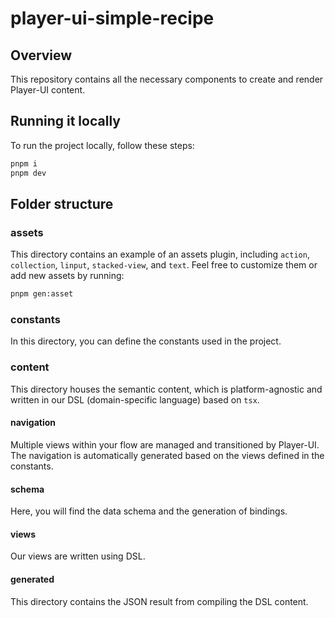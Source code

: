 # player-ui-simple-recipe

## Overview

This repository contains all the necessary components to create and render Player-UI content.

## Running it locally

To run the project locally, follow these steps:

```sh
pnpm i
pnpm dev
```

## Folder structure

### assets

This directory contains an example of an assets plugin, including `action`, `collection`, `linput`, `stacked-view`, and `text`. Feel free to customize them or add new assets by running:

```sh
pnpm gen:asset
```

### constants

In this directory, you can define the constants used in the project.

### content

This directory houses the semantic content, which is platform-agnostic and written in our DSL (domain-specific language) based on `tsx`.

#### navigation

Multiple views within your flow are managed and transitioned by Player-UI. The navigation is automatically generated based on the views defined in the constants.

#### schema

Here, you will find the data schema and the generation of bindings.

#### views

Our views are written using DSL.

#### generated

This directory contains the JSON result from compiling the DSL content.
